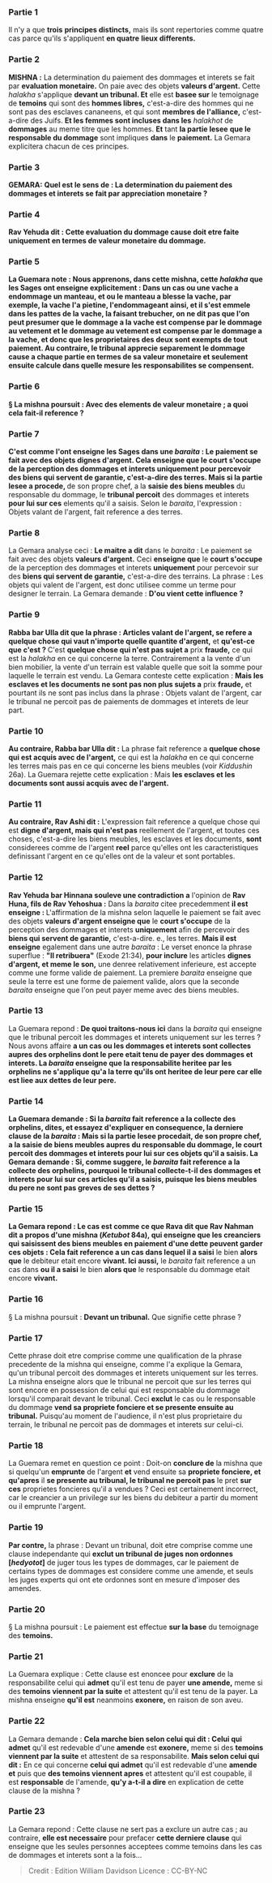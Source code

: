 
### Partie 1
Il n'y a que <b>trois</b> <b>principes distincts,</b> mais ils sont repertories comme quatre cas parce qu'ils s'appliquent <b>en quatre</b> <b>lieux differents.</b>

### Partie 2
<strong>MISHNA :</strong> La determination du paiement des dommages et interets se fait par <b>evaluation monetaire.</b> On paie avec des objets <b>valeurs d'argent.</b> Cette <i>halakha</i> s'applique <b>devant un tribunal. Et</b> elle est <b>basee sur</b> le temoignage de <b>temoins</b> qui sont des <b>hommes libres,</b> c'est-a-dire des hommes qui ne sont pas des esclaves cananeens, et qui sont <b>membres de l'alliance,</b> c'est-a-dire des Juifs. <b>Et les femmes sont incluses dans les</b> <i>halakhot</i> de <b>dommages</b> au meme titre que les hommes. <b>Et</b> tant <b>la partie lesee</b> <b>que le responsable du dommage</b> sont impliques <b>dans</b> le <b>paiement.</b> La Gemara explicitera chacun de ces principes.

### Partie 3
<strong>GEMARA:</strong> <b>Quel est le sens de : La determination du paiement des dommages et interets se fait par <b>appreciation monetaire ?</b>

### Partie 4
<b>Rav Yehuda dit : Cette evaluation</b> du dommage cause <b>doit etre</b> faite <b>uniquement en termes</b> de valeur <b>monetaire</b> du dommage.

### Partie 5
La Guemara note : <b>Nous apprenons,</b> dans cette mishna, <b>cette</b> <i>halakha</i> <b>que les Sages ont enseigne</b> explicitement : Dans un cas ou <b>une vache a endommage un manteau,</b> et ou le <b>manteau a blesse</b> la <b>vache,</b> par exemple, la vache l'a pietine, l'endommageant ainsi, et il s'est emmele dans les pattes de la vache, la faisant trebucher, <b>on ne dit pas</b> que l'on peut presumer que le dommage a la <b>vache est compense par</b> le dommage au <b>vetement et</b> le dommage au <b>vetement est compense par</b> le dommage a la <b>vache,</b> et donc que les proprietaires des deux sont exempts de tout paiement. <b>Au contraire,</b> le tribunal <b>apprecie</b> separement le dommage cause a chaque partie <b>en termes</b> de sa valeur <b>monetaire</b> et seulement ensuite calcule dans quelle mesure les responsabilites se compensent.

### Partie 6
§ La mishna poursuit : Avec des elements <b>de valeur monetaire</b> ; a quoi cela fait-il reference ?

### Partie 7
C'est <b>comme l'ont enseigne les Sages</b> dans une <i>baraita</i> : Le paiement se fait avec des objets <b>dignes d'argent.</b> Cela <b>enseigne que</b> le <b>court s'occupe</b> de la perception des dommages et interets <b>uniquement</b> pour percevoir des <b>biens qui servent de garantie,</b> c'est-a-dire des terres. <b>Mais si la partie lesee</b> a procede, </b> de son propre chef, a la <b>saisie des biens meubles</b> du responsable du dommage, le <b>tribunal percoit</b> des dommages et interets <b>pour lui sur ces</b> elements qu'il a saisis. Selon le <i>baraita</i>, l'expression : Objets valant de l'argent, fait reference a des terres.

### Partie 8
La Gemara analyse ceci : <b>Le maitre a dit</b> dans le <i>baraita</i> : Le paiement se fait avec des objets <b>valeurs d'argent.</b> Ceci <b>enseigne que</b> le <b>court s'occupe</b> de la perception des dommages et interets <b>uniquement</b> pour percevoir sur des <b>biens qui servent de garantie,</b> c'est-a-dire des terrains. La phrase : Les objets qui valent de l'argent, est donc utilisee comme un terme pour designer le terrain. La Gemara demande : <b>D'ou vient cette <b>influence ?</b>

### Partie 9
<b>Rabba bar Ulla dit</b> que la phrase : Articles valant de l'argent, se refere a <b>quelque chose qui vaut n'importe quelle</b> quantite d'argent,</b> et <b>qu'est-ce que c'est ? </b> C'est <b>quelque chose qui n'est pas sujet a</b> prix <b>fraude,</b> ce qui est la <i>halakha</i> en ce qui concerne la terre. Contrairement a la vente d'un bien mobilier, la vente d'un terrain est valable quelle que soit la somme pour laquelle le terrain est vendu. La Gemara conteste cette explication : <b>Mais les esclaves et les documents ne sont pas non plus sujets a</b> prix <b>fraude,</b> et pourtant ils ne sont pas inclus dans la phrase : Objets valant de l'argent, car le tribunal ne percoit pas de paiements de dommages et interets de leur part.

### Partie 10
<b>Au contraire, Rabba bar Ulla dit :</b> La phrase fait reference a <b>quelque chose qui est acquis avec de l'argent,</b> ce qui est la <i>halakha</i> en ce qui concerne les terres mais pas en ce qui concerne les biens meubles (voir <i>Kiddushin</i> 26a). La Guemara rejette cette explication : Mais <b>les esclaves et les documents sont aussi acquis avec de l'argent.</b>

### Partie 11
<b>Au contraire, Rav Ashi dit :</b> L'expression fait reference a quelque chose qui est <b>digne d'argent, mais qui n'est pas</b> reellement de l'argent, et toutes ces</b> choses, c'est-a-dire les biens meubles, les esclaves et les documents, <b>sont</b> considerees comme de l'argent <b>reel</b> parce qu'elles ont les caracteristiques definissant l'argent en ce qu'elles ont de la valeur et sont portables.

### Partie 12
<b>Rav Yehuda bar Hinnana souleve une contradiction a</b> l'opinion de <b>Rav Huna, fils de Rav Yehoshua :</b> Dans la <i>baraita</i> citee precedemment <b>il est enseigne : </b> L'affirmation de la mishna selon laquelle le paiement se fait avec des objets <b>valeurs d'argent enseigne que</b> le <b>court s'occupe</b> de la perception des dommages et interets <b>uniquement</b> afin de percevoir des <b>biens qui servent de garantie,</b> c'est-a-dire. e., les terres. <b>Mais il est enseigne</b> egalement dans une autre <i>baraita</i> : Le verset enonce la phrase superflue : <b>"Il retribuera"</b> (Exode 21:34), <b>pour inclure</b> les articles <b>dignes d'argent, et meme le son,</b> une denree relativement inferieure, est accepte comme une forme valide de paiement. La premiere <i>baraita</i> enseigne que seule la terre est une forme de paiement valide, alors que la seconde <i>baraita</i> enseigne que l'on peut payer meme avec des biens meubles.

### Partie 13
La Guemara repond : <b>De quoi traitons-nous ici</b> dans la <i>baraita</i> qui enseigne que le tribunal percoit les dommages et interets uniquement sur les terres ? Nous avons affaire <b>a un cas ou les dommages et interets sont collectes aupres des <b>orphelins</b> dont le pere etait tenu de payer des dommages et interets. La <i>baraita</i> enseigne que la responsabilite heritee par les orphelins ne s'applique qu'a la terre qu'ils ont heritee de leur pere car elle est liee aux dettes de leur pere.

### Partie 14
La Guemara demande : <b>Si</b> la <i>baraita</i> fait reference a la collecte <b>des orphelins, dites,</b> et essayez d'expliquer en consequence, <b>la derniere clause</b> de la <i>baraita</i> : Mais <b>si la partie lesee</b> <b>procedait,</b> de son propre chef, <b>a la saisie de biens meubles</b> aupres du responsable du dommage, le <b>court percoit</b> des dommages et interets <b>pour lui sur ces</b> objets qu'il a saisis. La Gemara demande : <b>Si,</b> comme suggere, le <i>baraita</i> fait reference a la collecte <b>des orphelins, pourquoi le tribunal collecte-t-il</b> des dommages et interets <b>pour lui sur ces</b> articles qu'il a saisis, puisque les biens meubles du pere ne sont pas greves de ses dettes ?

### Partie 15
La Gemara repond : Le cas est <b>comme ce que Rava dit</b> que <b>Rav Nahman dit</b> a propos d'une mishna (<i>Ketubot</i> 84a), qui enseigne que les creanciers qui saisissent des biens meubles en paiement d'une dette peuvent garder ces objets : Cela fait reference a un cas dans lequel il a saisi</b> le bien <b>alors que</b> le debiteur etait encore <b>vivant. Ici aussi,</b> le <i>baraita</i> fait reference a un cas dans <b>ou il a saisi</b> le bien <b>alors que</b> le responsable du dommage etait encore <b>vivant.</b>

### Partie 16
§ La mishna poursuit : <b>Devant un tribunal.</b> Que signifie cette phrase ?

### Partie 17
Cette phrase doit etre comprise comme une qualification de la phrase precedente de la mishna qui enseigne, comme l'a explique la Gemara, qu'un tribunal percoit des dommages et interets uniquement sur les terres. La mishna enseigne alors que le tribunal ne percoit que sur les terres qui sont encore en possession de celui qui est responsable du dommage lorsqu'il comparait devant le tribunal. Ceci <b>exclut</b> le cas ou le responsable du dommage <b>vend sa <b>propriete fonciere</b> et se presente ensuite au tribunal.</b> Puisqu'au moment de l'audience, il n'est plus proprietaire du terrain, le tribunal ne percoit pas de dommages et interets sur celui-ci.

### Partie 18
La Guemara remet en question ce point : Doit-on <b>conclure de</b> la mishna que si quelqu'un <b>emprunte</b> de l'argent <b>et</b> vend ensuite sa <b>propriete fonciere, et qu'apres</b> il <b>se presente au tribunal, le tribunal ne percoit pas</b> le pret <b>sur ces</b> proprietes foncieres qu'il a vendues ? Ceci est certainement incorrect, car le creancier a un privilege sur les biens du debiteur a partir du moment ou il emprunte l'argent.

### Partie 19
<b>Par contre,</b> la phrase : Devant un tribunal, doit etre comprise comme une clause independante qui <b>exclut un tribunal de juges non ordonnes [<i>hedyotot</i>]</b> de juger tous les types de dommages, car le paiement de certains types de dommages est considere comme une amende, et seuls les juges experts qui ont ete ordonnes sont en mesure d'imposer des amendes.

### Partie 20
§ La mishna poursuit : Le paiement est effectue <b>sur la base</b> du temoignage des <b>temoins.</b>

### Partie 21
La Guemara explique : Cette clause est enoncee pour <b>exclure</b> de la responsabilite celui qui <b>admet</b> qu'il est tenu de payer <b>une amende,</b> meme si des <b>temoins viennent par la suite</b> et attestent qu'il est tenu de la payer. La mishna enseigne <b>qu'il est</b> neanmoins <b>exonere,</b> en raison de son aveu.

### Partie 22
La Gemara demande : <b>Cela marche bien selon celui qui dit : Celui qui admet</b> qu'il est redevable d'une <b>amende</b> est <b>exonere,</b> meme si des <b>temoins viennent par la suite</b> et attestent de sa responsabilite. <b>Mais selon celui qui dit :</b> En ce qui concerne <b>celui qui admet</b> qu'il est redevable d'une <b>amende et</b> puis que <b>des temoins viennent apres</b> et attestent qu'il est coupable, il est <b>responsable</b> de l'amende, <b>qu'y a-t-il a dire</b> en explication de cette clause de la mishna ?

### Partie 23
La Gemara repond : Cette clause ne sert pas a exclure un autre cas ; au contraire, <b>elle est necessaire</b> pour prefacer <b>cette derniere clause</b> qui enseigne que les seules personnes acceptees comme temoins dans les cas de dommages et interets sont a la fois...

>Credit : Edition William Davidson
>Licence : CC-BY-NC